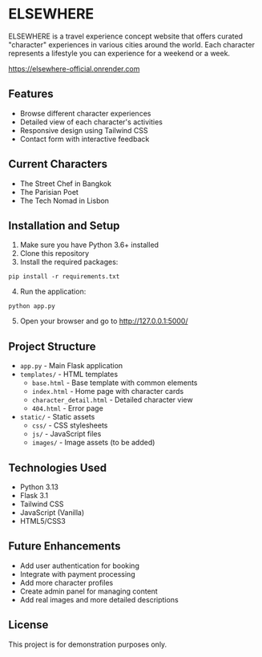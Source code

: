# ELSEWHERE

ELSEWHERE is a travel experience concept website that offers curated "character" experiences in various cities around the world. Each character represents a lifestyle you can experience for a weekend or a week.

https://elsewhere-official.onrender.com

## Features

- Browse different character experiences
- Detailed view of each character's activities
- Responsive design using Tailwind CSS
- Contact form with interactive feedback

## Current Characters

- The Street Chef in Bangkok
- The Parisian Poet
- The Tech Nomad in Lisbon

## Installation and Setup

1. Make sure you have Python 3.6+ installed
2. Clone this repository
3. Install the required packages:
```
pip install -r requirements.txt
```
4. Run the application:
```
python app.py
```
5. Open your browser and go to http://127.0.0.1:5000/

## Project Structure

- `app.py` - Main Flask application
- `templates/` - HTML templates
  - `base.html` - Base template with common elements
  - `index.html` - Home page with character cards
  - `character_detail.html` - Detailed character view
  - `404.html` - Error page
- `static/` - Static assets
  - `css/` - CSS stylesheets
  - `js/` - JavaScript files
  - `images/` - Image assets (to be added)

## Technologies Used

- Python 3.13
- Flask 3.1
- Tailwind CSS
- JavaScript (Vanilla)
- HTML5/CSS3

## Future Enhancements

- Add user authentication for booking
- Integrate with payment processing
- Add more character profiles
- Create admin panel for managing content
- Add real images and more detailed descriptions

## License

This project is for demonstration purposes only. 
